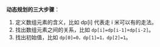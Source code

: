 **动态规划的三大步骤**：
1. 定义数组元素的含义，比如 dp[i] 代表走 i 米可以有的走法。
2. 找出数组元素之间的关系，比如 `dp[i]=dp[i-1]+dp[i-2]`。
3. 找出初始值，比如 `dp[0]=0，dp[1]=1，dp[2]=1`。